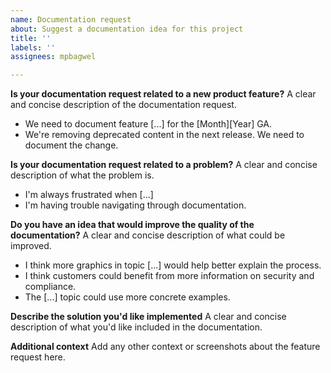 ```yaml
---
name: Documentation request
about: Suggest a documentation idea for this project
title: ''
labels: ''
assignees: mpbagwel

---
```


**Is your documentation request related to a new product feature?**
A clear and concise description of the documentation request.

- We need to document feature [...] for the [Month][Year] GA.
- We're removing deprecated content in the next release. We need to document the change.

**Is your documentation request related to a problem?**
A clear and concise description of what the problem is.

- I'm always frustrated when [...]
- I'm having trouble navigating through documentation. 

**Do you have an idea that would improve the quality of the documentation?**
A clear and concise description of what could be improved. 

- I think more graphics in topic [...] would help better explain the process.
- I think customers could benefit from more information on security and compliance.
- The [...] topic could use more concrete examples.

**Describe the solution you'd like implemented**
A clear and concise description of what you'd like included in the documentation. 

**Additional context**
Add any other context or screenshots about the feature request here.
